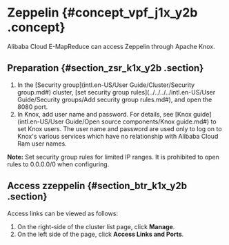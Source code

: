 # Zeppelin {#concept_vpf_j1x_y2b .concept}

Alibaba Cloud E-MapReduce can access Zeppelin through Apache Knox.

## Preparation {#section_zsr_k1x_y2b .section}

1.  In the [Security group](intl.en-US/User Guide/Cluster/Security group.md#) cluster, [set security group rules](../../../../intl.en-US/User Guide/Security groups/Add security group rules.md#), and open the 8080 port.
2.  In Knox, add user name and password. For details, see [Knox guide](intl.en-US/User Guide/Open source components/Knox guide.md#) to set Knox users. The user name and password are used only to log on to Knox's various services which have no relationship with Alibaba Cloud Ram user names.

**Note:** Set security group rules for limited IP ranges. It is prohibited to open rules to 0.0.0.0/0 when configuring.

## Access zzeppelin {#section_btr_k1x_y2b .section}

Access links can be viewed as follows:

1.  On the right-side of the cluster list page, click **Manage**.
2.  On the left side of the page, click **Access Links and Ports**.

